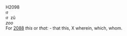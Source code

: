 <body>
  <p>H2098<br>  זוּ  <br> זוּ  ‎  zû  <br><i>zoo </i><br>For <a href="h2088.htm">2088</a>  <i>this</i> or <i>that: - </i>that this, X wherein, which, whom.<br></p>
 </body>